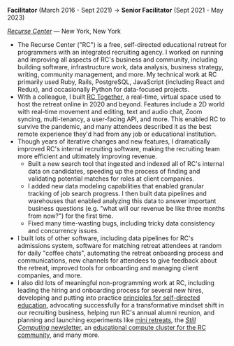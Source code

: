 **Facilitator** (March 2016 - Sept 2021) → **Senior Facilitator** (Sept 2021 - May 2023)

  [*Recurse Center*](https://www.recurse.com) — New York, New York

  - The Recurse Center ("RC") is a free, self-directed educational
    retreat for programmers with an integrated recruiting agency. I
    worked on running and improving all aspects of RC's business and
    community, including building software, infrastructure work,
    data analysis, business strategy, writing, community management, and
    more. My technical work at RC primarily used Ruby, Rails,
    PostgreSQL, JavaScript (including React and Redux), and
    occasionally Python for data-focused projects.
  - With a colleague, I built [RC
    Together](https://www.youtube.com/watch?v=Qv801wYJoXQ), a
    real-time, virtual space used to host the retreat online in 2020
    and beyond. Features include a 2D world with real-time movement
    and editing, text and audio chat, Zoom syncing, multi-tenancy, a
    user-facing API, and more. This enabled RC to survive the
    pandemic, and many attendees described it as the best remote
    experience they'd had from any job or educational institution.
  - Though years of iterative changes and new features, I dramatically
    improved RC's internal recruiting software, making the recruiting
    team more efficient and ultimately improving revenue.
    - Built a new search tool that ingested and indexed all of RC's
      internal data on candidates, speeding up the process of finding
      and validating potential matches for roles at client companies.
    - I added new data modeling capabilities that enabled granular
      tracking of job search progress. I then built data pipelines and
      warehouses that enabled analyzing this data to answer important
      business questions (e.g. "what will our revenue be like three
      months from now?") for the first time.
    - Fixed many time-wasting bugs, including tricky data consistency
      and concurrency issues.
  - I built lots of other software, including data pipelines for RC's
    admissions system, software for matching retreat attendees at
    random for daily "coffee chats", automating the retreat onboarding
    process and communications, new channels for attendees to give
    feedback about the retreat, improved tools for onboarding and
    managing client companies, and more.
  - I also did lots of meaningful non-programming work at RC,
    including leading the hiring and onboarding process for several
    new hires, developing and putting into practice [principles for
    self-directed education](https://recurse.com/self-directives),
    advocating successfully for a transformative mindset shift in our
    recruiting business, helping run RC's annual alumni reunion, and
    planning and launching experiments like [mini
    retreats](https://www.recurse.com/blog/127-a-new-way-to-join-the-rc-community),
    the [*Still Computing*
    newsletter](https://www.recurse.com/still-computing), an
    [educational compute cluster for the RC
    community](https://www.recurse.com/blog/126-heap-sponsors-rc-community-cluster),
    and many more.
